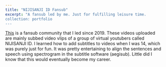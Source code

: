 ```yaml
---
title: "NIJISANJI ID Fansub"
excerpt: "A fansub led by me. Just for fulfilling leisure time. 
collection: portfolio
---
```


[This](space.bilibili.com442576231) is a fansub community that I led since 2019. These videos uploaded are mainly subbed video vlips of a group of virtual youtubers called NIJISANJI ID. 
I learned how to add subtitles to videos when I was 14, which was purely just for fun. 
It was pretty entertaining to align the sentences and speech using spectrogram in the subtitle software (aegisub). Little did I know that this would eventually become my career.
